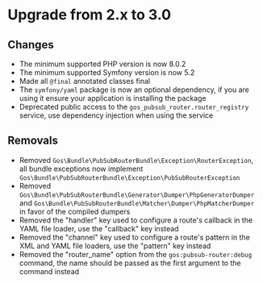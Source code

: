 # Upgrade from 2.x to 3.0

## Changes

- The minimum supported PHP version is now 8.0.2
- The minimum supported Symfony version is now 5.2
- Made all `@final` annotated classes final
- The `symfony/yaml` package is now an optional dependency, if you are using it ensure your application is installing the package
- Deprecated public access to the `gos_pubsub_router.router_registry` service, use dependency injection when using the service

## Removals

- Removed `Gos\Bundle\PubSubRouterBundle\Exception\RouterException`, all bundle exceptions now implement `Gos\Bundle\PubSubRouterBundle\Exception\PubSubRouterException`
- Removed `Gos\Bundle\PubSubRouterBundle\Generator\Dumper\PhpGeneratorDumper` and `Gos\Bundle\PubSubRouterBundle\Matcher\Dumper\PhpMatcherDumper` in favor of the compiled dumpers
- Removed the "handler" key used to configure a route's callback in the YAML file loader, use the "callback" key instead
- Removed the "channel" key used to configure a route's pattern in the XML and YAML file loaders, use the "pattern" key instead
- Removed the "router_name" option from the `gos:pubsub-router:debug` command, the name should be passed as the first argument to the command instead
